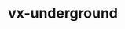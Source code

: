 ---
title: vx-underground
description: 
url: https://www.vx-underground.org/
image:
    # url: '/assets/images/cafe.png'
    # alt: 'Cafe'
tags: ['learn', 'paper']
pubDate: 2023-11-09
draft: false
---